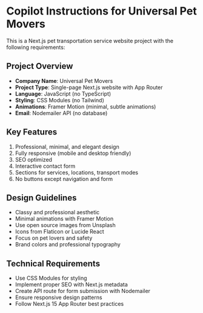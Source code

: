 # Copilot Instructions for Universal Pet Movers

<!-- Use this file to provide workspace-specific custom instructions to Copilot. For more details, visit https://code.visualstudio.com/docs/copilot/copilot-customization#_use-a-githubcopilotinstructionsmd-file -->

This is a Next.js pet transportation service website project with the following requirements:

## Project Overview
- **Company Name**: Universal Pet Movers
- **Project Type**: Single-page Next.js website with App Router
- **Language**: JavaScript (no TypeScript)
- **Styling**: CSS Modules (no Tailwind)
- **Animations**: Framer Motion (minimal, subtle animations)
- **Email**: Nodemailer API (no database)

## Key Features
1. Professional, minimal, and elegant design
2. Fully responsive (mobile and desktop friendly)
3. SEO optimized
4. Interactive contact form
5. Sections for services, locations, transport modes
6. No buttons except navigation and form

## Design Guidelines
- Classy and professional aesthetic
- Minimal animations with Framer Motion
- Use open source images from Unsplash
- Icons from Flaticon or Lucide React
- Focus on pet lovers and safety
- Brand colors and professional typography

## Technical Requirements
- Use CSS Modules for styling
- Implement proper SEO with Next.js metadata
- Create API route for form submission with Nodemailer
- Ensure responsive design patterns
- Follow Next.js 15 App Router best practices
